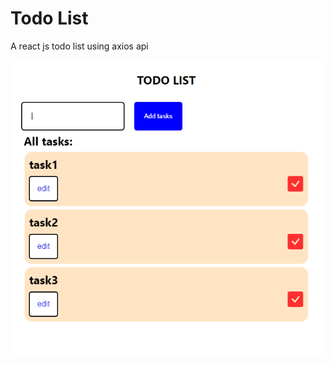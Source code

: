 # Todo List

A react js todo list using axios api

![screenshot of todolist](https://github.com/dhruviochani/todo_list/blob/master/screenshots/Screenshot%20(669).png)
